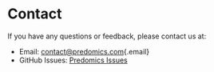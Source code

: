 # Contact

If you have any questions or feedback, please contact us at:

-   Email: [contact\@predomics.com](mailto:edi.prifti@ird.fr){.email}
-   GitHub Issues: [Predomics Issues](https://github.com/predomics/predomicspkg/issues)
